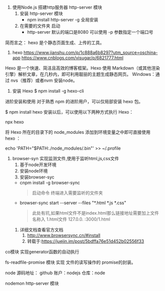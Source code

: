 1. 使用Node.js 搭建http服务器 http-server 模块
    1. 安装 http-server 模块
        - npm install http-server -g   全局安装
    1. 在需要的文件夹   启动
        - http-server  默认的端口是8080    可以使用 -p 参数指定一个端口号

简而言之： hexo 是个静态页面生成、上传的工具。
1. hexo
https://www.jianshu.com/p/1c888a6b8297?utm_source=oschina-app
https://www.cnblogs.com/visugar/p/6821777.html





Hexo 是一个快速、简洁且高效的博客框架。Hexo 使用 Markdown（或其他渲染引擎）解析文章，在几秒内，即可利用靓丽的主题生成静态网页。
Windows：通过 nvs（推荐）或者nvm 安装node。
1. 安装 Hexo
$ npm install -g hexo-cli

进阶安装和使用
对于熟悉 npm 的进阶用户，可以仅局部安装 hexo 包。

$ npm install hexo
安装以后，可以使用以下两种方式执行 Hexo：

npx hexo <command>

将 Hexo 所在的目录下的 node_modules 添加到环境变量之中即可直接使用 hexo <command>：

echo 'PATH="$PATH:./node_modules/.bin"' >> ~/.profile


1. browser-syn 实现监测文件,使用于监听html,js,css文件
    1. 基于node开发环境
    1. 安装node环境
    1. 安装browser-syc
    - cnpm install -g browser-sync
        > 启动命令 终端进入需要监听的文件夹
    - browser-sync start --server --files "*.html *.js *.css"
        > 此处有坑,如果html文件不是index.html那么链接地址需要加上文件名称入 1.html文件 127.0.0. :3000/1.html
    1.  详细文档查看官方文档
        1. http://www.browsersync.cn/#install
        1. 转载于:https://juejin.im/post/5bdffa76e51d452b02556f33
    <!-- 有问题，根本不起作用。 -->


co模块
实现generator函数的自动执行

fs-readfile-promise 模块
实现 文件的读写操作的 promise的封装。




node 源码地址：
github 账户：nodejs
仓库：node


nodemon 
http-server
模块
